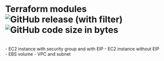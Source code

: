 # Terraform modules ![GitHub release (with filter)](https://img.shields.io/github/v/release/filatov0120/terraform_modules) ![GitHub code size in bytes](https://img.shields.io/github/languages/code-size/filatov0120/terraform_modules)
<br>
- EC2 instance with security group and with EIP 
- EC2 instance without EIP
- EBS volume
- VPC and subnet
